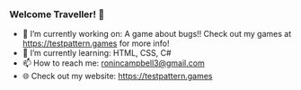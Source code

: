 ### Welcome Traveller! 👋
- 🔭 I’m currently working on: A game about bugs!! Check out my games at https://testpattern.games for more info!
- 🌱 I’m currently learning: HTML, CSS, C#
- 📫 How to reach me: ronincampbell3@gmail.com
- 🌐 Check out my website: https://testpattern.games
